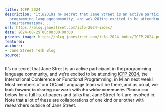 ```yaml
---
title: ICFP 2024
description: "It\u2019s no secret that Jane Street is an active participant in the
  programming languagecommunity, and we\u2019re excited to be attending ICFP 2024,
  theInternational ..."
url: https://blog.janestreet.com/icfp-2024-index/
date: 2024-08-29T00:00:00-00:00
preview_image: https://blog.janestreet.com/icfp-2024-index/ICFP-2024.png
featured:
authors:
- Jane Street Tech Blog
source:
---
```


<p>It&rsquo;s no secret that Jane Street is an active participant in the programming language
community, and we&rsquo;re excited to be attending <a href="https://icfp24.sigplan.org/">ICFP 2024</a>, the
International Conference on Functional Programming, in Milan next week! Most members of
our OCaml Language team will be there, and as usual, we look forward to sharing our work
with the wider community. Please see below for a full list of papers and talks that Jane
Street folk are involved in.  Note that a lot of these are collaborations of one kind or
another with researchers outside of Jane Street.</p>


